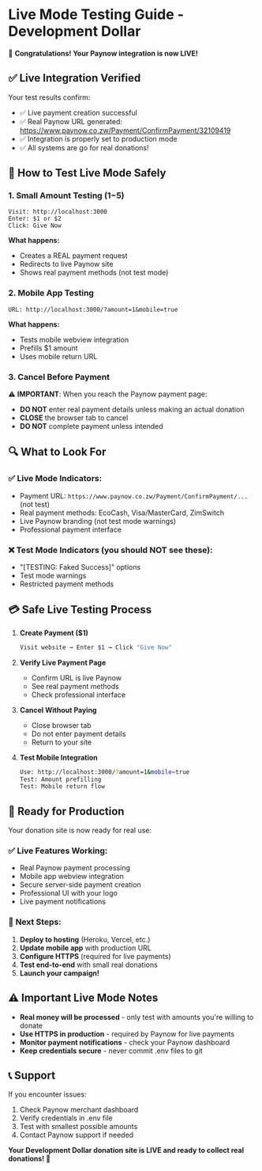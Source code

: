 # Live Mode Testing Guide - Development Dollar

🎉 **Congratulations! Your Paynow integration is now LIVE!**

## ✅ Live Integration Verified

Your test results confirm:
- ✅ Live payment creation successful
- ✅ Real Paynow URL generated: https://www.paynow.co.zw/Payment/ConfirmPayment/32109419
- ✅ Integration is properly set to production mode
- ✅ All systems are go for real donations!

## 🧪 How to Test Live Mode Safely

### 1. **Small Amount Testing ($1-$5)**
```
Visit: http://localhost:3000
Enter: $1 or $2
Click: Give Now
```
**What happens:**
- Creates a REAL payment request
- Redirects to live Paynow site
- Shows real payment methods (not test mode)

### 2. **Mobile App Testing**
```
URL: http://localhost:3000/?amount=1&mobile=true
```
**What happens:**
- Tests mobile webview integration
- Prefills $1 amount
- Uses mobile return URL

### 3. **Cancel Before Payment**
⚠️ **IMPORTANT**: When you reach the Paynow payment page:
- **DO NOT** enter real payment details unless making an actual donation
- **CLOSE** the browser tab to cancel
- **DO NOT** complete payment unless intended

## 🔍 What to Look For

### ✅ Live Mode Indicators:
- Payment URL: `https://www.paynow.co.zw/Payment/ConfirmPayment/...` (not test)
- Real payment methods: EcoCash, Visa/MasterCard, ZimSwitch
- Live Paynow branding (not test mode warnings)
- Professional payment interface

### ❌ Test Mode Indicators (you should NOT see these):
- "[TESTING: Faked Success]" options
- Test mode warnings
- Restricted payment methods

## 💳 Safe Live Testing Process

1. **Create Payment ($1)**
   ```bash
   Visit website → Enter $1 → Click "Give Now"
   ```

2. **Verify Live Payment Page**
   - Confirm URL is live Paynow
   - See real payment methods
   - Check professional interface

3. **Cancel Without Paying**
   - Close browser tab
   - Do not enter payment details
   - Return to your site

4. **Test Mobile Integration**
   ```bash
   Use: http://localhost:3000/?amount=1&mobile=true
   Test: Amount prefilling
   Test: Mobile return flow
   ```

## 🚀 Ready for Production

Your donation site is now ready for real use:

### ✅ **Live Features Working:**
- Real Paynow payment processing
- Mobile app webview integration
- Secure server-side payment creation
- Professional UI with your logo
- Live payment notifications

### 🎯 **Next Steps:**
1. **Deploy to hosting** (Heroku, Vercel, etc.)
2. **Update mobile app** with production URL
3. **Configure HTTPS** (required for live payments)
4. **Test end-to-end** with small real donations
5. **Launch your campaign!**

## ⚠️ Important Live Mode Notes

- **Real money will be processed** - only test with amounts you're willing to donate
- **Use HTTPS in production** - required by Paynow for live payments
- **Monitor payment notifications** - check your Paynow dashboard
- **Keep credentials secure** - never commit .env files to git

## 📞 Support

If you encounter issues:
1. Check Paynow merchant dashboard
2. Verify credentials in .env file
3. Test with smallest possible amounts
4. Contact Paynow support if needed

**Your Development Dollar donation site is LIVE and ready to collect real donations! 🎉**